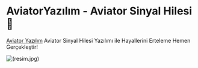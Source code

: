 # AviatorYazılım - Aviator Sinyal Hilesi 💸 

[Aviator Yazılım](https://aviatoryazilim.net)
Aviator Sinyal Hilesi Yazılımı ile Hayallerini Erteleme Hemen Gerçekleştir!

![(resim.jpg)](https://aviatoryazilim.net/wp-content/uploads/2024/10/f.png)



